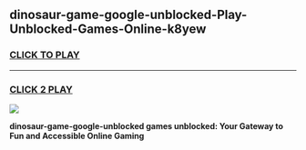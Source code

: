 
## dinosaur-game-google-unblocked-Play-Unblocked-Games-Online-k8yew
<h3>
<a href="https://premium76.site?title=dinosaur-game-google-unblocked&ref=25A">CLICK TO PLAY</a></h3>
<hr>

<h3>
<a href="https://premium76.site?title=dinosaur-game-google-unblocked&ref=25A">CLICK 2 PLAY</a>
  
</h3>

<a href="https://premium76.site?title=dinosaur-game-google-unblocked&ref=25A"><img src="https://clearcache.store/games.png"></a>


**dinosaur-game-google-unblocked games unblocked: Your Gateway to Fun and Accessible Online Gaming**
